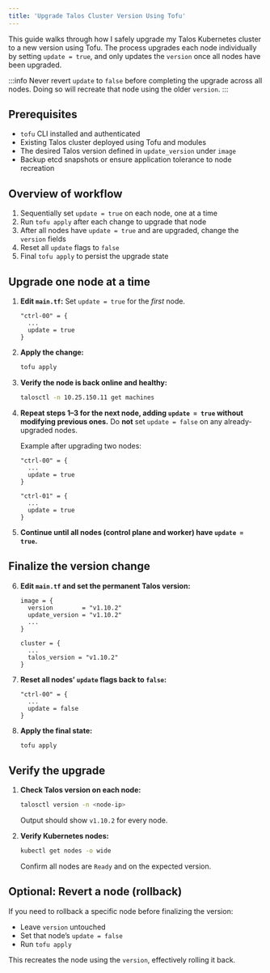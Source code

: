 ```yaml
---
title: 'Upgrade Talos Cluster Version Using Tofu'
---
```


This guide walks through how I safely upgrade my Talos Kubernetes cluster to a new version using Tofu. The process upgrades each node individually by setting `update = true`, and only updates the `version` once all nodes have been upgraded.

:::info
Never revert `update` to `false` before completing the upgrade across all nodes. Doing so will recreate that node using the older `version`.
:::

## Prerequisites

- `tofu` CLI installed and authenticated
- Existing Talos cluster deployed using Tofu and modules
- The desired Talos version defined in `update_version` under `image`
- Backup etcd snapshots or ensure application tolerance to node recreation

## Overview of workflow

1. Sequentially set `update = true` on each node, one at a time
2. Run `tofu apply` after each change to upgrade that node
3. After all nodes have `update = true` and are upgraded, change the `version` fields
4. Reset all `update` flags to `false`
5. Final `tofu apply` to persist the upgrade state

## Upgrade one node at a time

1. **Edit `main.tf`:** Set `update = true` for the *first* node.

   ```hcl
   "ctrl-00" = {
     ...
     update = true
   }

2. **Apply the change:**

   ```bash
   tofu apply
   ```

3. **Verify the node is back online and healthy:**

   ```bash
   talosctl -n 10.25.150.11 get machines
   ```

4. **Repeat steps 1–3 for the next node, adding `update = true` without modifying previous ones.**
   Do **not** set `update = false` on any already-upgraded nodes.

   Example after upgrading two nodes:

   ```hcl
   "ctrl-00" = {
     ...
     update = true
   }

   "ctrl-01" = {
     ...
     update = true
   }
   ```

5. **Continue until all nodes (control plane and worker) have `update = true`.**

## Finalize the version change

6. **Edit `main.tf` and set the permanent Talos version:**

   ```hcl
   image = {
     version        = "v1.10.2"
     update_version = "v1.10.2"
     ...
   }

   cluster = {
     ...
     talos_version = "v1.10.2"
   }
   ```

7. **Reset all nodes’ `update` flags back to `false`:**

   ```hcl
   "ctrl-00" = {
     ...
     update = false
   }
   ```

8. **Apply the final state:**

   ```bash
   tofu apply
   ```

## Verify the upgrade

1. **Check Talos version on each node:**

   ```bash
   talosctl version -n <node-ip>
   ```

   Output should show `v1.10.2` for every node.

2. **Verify Kubernetes nodes:**

   ```bash
   kubectl get nodes -o wide
   ```

   Confirm all nodes are `Ready` and on the expected version.

## Optional: Revert a node (rollback)

If you need to rollback a specific node before finalizing the version:

- Leave `version` untouched
- Set that node’s `update = false`
- Run `tofu apply`

This recreates the node using the `version`, effectively rolling it back.
